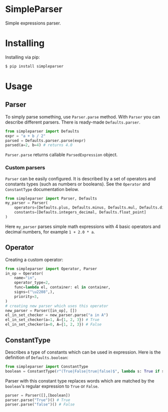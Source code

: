 # SimpleParser
Simple expressions parser.

# Installing
Installing via pip:
```bash
$ pip install simpleparser
```

# Usage
## Parser
To simply parse something, use `Parser.parse` method. With `Parser` you can describe different parsers.
There is ready-made `Defaults.parser`. 
```python
from simpleparser import Defaults
expr = "a + b / 2"
parsed = Defaults.parser.parse(expr)
parsed(a=2, b=4) # returns 4.0
```
`Parser.parse` returns callable `ParsedExpression` object.
### Custom parsers
`Parser` can be easily configured. It is described by a set of operators and constants types (such as numbers or booleans).
See the `Operator` and `ConstantType` documentation below.
```python
from simpleparser import Parser, Defaults
my_parser = Parser(
    operators=[Defaults.plus, Defaults.minus, Defaults.mul, Defaults.div], # using some operators from `Defaults` here
    constants=[Defaults.integers_decimal, Defaults.float_point]
)
```
Here `my_parser` parses simple math expressions with 4 basic operators and decimal numbers, for example `1 + 2.0 * a`.
## Operator
Creating a custom operator:
```python
from simpleparser import Operator, Parser
in_op = Operator(
    name="in",
    operator_type=2,
    func=lambda el, container: el in container,
    signs=("\u2208",),
    priority=3,
)
# creating new parser which uses this operator
new_parser = Parser([in_op], [])
el_in_set_checker = new_parser.parse("a in A")
el_in_set_checker(a=1, A={1, 2, 3}) # True
el_in_set_checker(a=0, A={1, 2, 3}) # False
```
## ConstantType
Describes a type of constants which can be used in expression. Here is the definition of `Defaults.boolean`:
```python
from simpleparser import ConstantType
boolean = ConstantType(r"(True|False|true|false)$", lambda s: True if s in {"True", "true"} else False)
```
Parser with this constant type replaces words which are matched by the `boolean`'s regular expression to `True` or `False`.
```python
parser = Parser([],[boolean])
parser.parse("True")() # True
parser.parse("false")() # False
```
